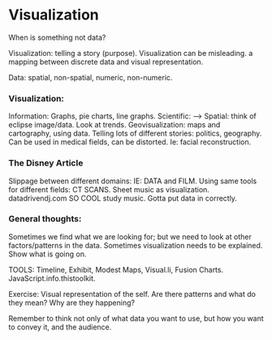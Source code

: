 # Visualization

When is something not data?

Visualization: telling a story (purpose). Visualization can be misleading. 
a mapping between discrete data and visual representation.

Data: spatial, non-spatial, numeric, non-numeric.

### Visualization: 
Information: Graphs, pie charts, line graphs. 
Scientific: --> Spatial: think of eclipse image/data. Look at trends. 
Geovisualization: maps and cartography, using data. Telling lots of different stories: politics, geography. 
Can be used in medical fields, can be distorted. Ie: facial reconstruction.

### The Disney Article
Slippage between different domains: IE: DATA and FILM. Using same tools for different fields: CT SCANS. 
Sheet music as visualization. 
datadrivendj.com SO COOL study music.
Gotta put data in correctly.

### General thoughts:
Sometimes we find what we are looking for; but we need to look at other factors/patterns in the data. 
Sometimes visualization needs to be explained. Show what is going on. 

TOOLS: Timeline, Exhibit, Modest Maps, Visual.li, Fusion Charts. JavaScript.info.thistoolkit. 

Exercise: Visual representation of the self. Are there patterns and what do they mean? Why are they happening?

Remember to think not only of what data you want to use, but how you want to convey it, and the audience.

